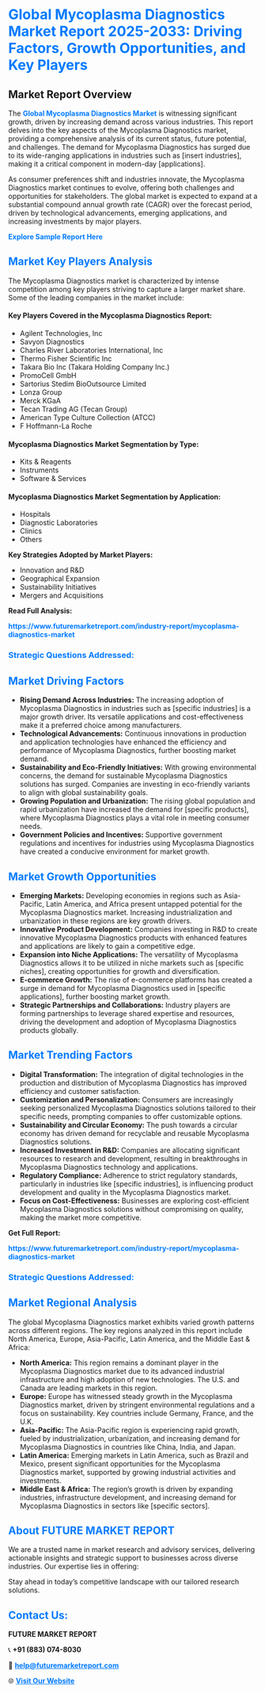 <h1 style="color: #007BFF;">Global Mycoplasma Diagnostics Market Report 2025-2033: Driving Factors, Growth Opportunities, and Key Players</h1>

<section id="overview">
<h2>Market Report Overview</h2>
<p>The <a href="https://www.futuremarketreport.com/industry-report/mycoplasma-diagnostics-market" style="color: #007BFF; text-decoration: none;"><strong>Global Mycoplasma Diagnostics Market</strong></a> is witnessing significant growth, driven by increasing demand across various industries. This report delves into the key aspects of the Mycoplasma Diagnostics market, providing a comprehensive analysis of its current status, future potential, and challenges. The demand for Mycoplasma Diagnostics has surged due to its wide-ranging applications in industries such as [insert industries], making it a critical component in modern-day [applications].</p>
<p>As consumer preferences shift and industries innovate, the Mycoplasma Diagnostics market continues to evolve, offering both challenges and opportunities for stakeholders. The global market is expected to expand at a substantial compound annual growth rate (CAGR) over the forecast period, driven by technological advancements, emerging applications, and increasing investments by major players.</p>
</section>

<section id="overview">
<p><a href="https://www.futuremarketreport.com/request-sample/reportId=77121" style="color: #007BFF; text-decoration: none;"><strong>Explore Sample Report Here</strong></a></p>
</section>

<section id="key-players">
<h2 style="color: #007BFF;">Market Key Players Analysis</h2>
<p>The Mycoplasma Diagnostics market is characterized by intense competition among key players striving to capture a larger market share. Some of the leading companies in the market include:</p>
<h4>Key Players Covered in the Mycoplasma Diagnostics Report:</h4>
<ul><li>Agilent Technologies, Inc</li><li>Savyon Diagnostics</li><li>Charles River Laboratories International, Inc</li><li>Thermo Fisher Scientific Inc</li><li>Takara Bio Inc (Takara Holding Company Inc.)</li><li>PromoCell GmbH</li><li>Sartorius Stedim BioOutsource Limited</li><li>Lonza Group</li><li>Merck KGaA</li><li>Tecan Trading AG (Tecan Group)</li><li>American Type Culture Collection (ATCC)</li><li>F Hoffmann-La Roche</li></ul>
<h4>Mycoplasma Diagnostics Market Segmentation by Type:</h4>
<ul><li>Kits &amp; Reagents</li><li>Instruments</li><li>Software &amp; Services</li></ul>

<h4>Mycoplasma Diagnostics Market Segmentation by Application:</h4>
<ul><li>Hospitals</li><li>Diagnostic Laboratories</li><li>Clinics</li><li>Others</li></ul>
<p><strong>Key Strategies Adopted by Market Players:</strong></p>
<ul>
<li>Innovation and R&D</li>
<li>Geographical Expansion</li>
<li>Sustainability Initiatives</li>
<li>Mergers and Acquisitions</li>
</ul>
</section>

<section>
<p><strong>Read Full Analysis: </strong></p><a href="https://www.futuremarketreport.com/industry-report/mycoplasma-diagnostics-market" style="color: #007BFF; text-decoration: none;"><strong>https://www.futuremarketreport.com/industry-report/mycoplasma-diagnostics-market</strong></a>
<h3 style="color: #007BFF;">Strategic Questions Addressed:</h3>
</section>

<section id="driving-factors">
<h2 style="color: #007BFF;">Market Driving Factors</h2>
<ul>
<li><strong>Rising Demand Across Industries:</strong> The increasing adoption of Mycoplasma Diagnostics in industries such as [specific industries] is a major growth driver. Its versatile applications and cost-effectiveness make it a preferred choice among manufacturers.</li>
<li><strong>Technological Advancements:</strong> Continuous innovations in production and application technologies have enhanced the efficiency and performance of Mycoplasma Diagnostics, further boosting market demand.</li>
<li><strong>Sustainability and Eco-Friendly Initiatives:</strong> With growing environmental concerns, the demand for sustainable Mycoplasma Diagnostics solutions has surged. Companies are investing in eco-friendly variants to align with global sustainability goals.</li>
<li><strong>Growing Population and Urbanization:</strong> The rising global population and rapid urbanization have increased the demand for [specific products], where Mycoplasma Diagnostics plays a vital role in meeting consumer needs.</li>
<li><strong>Government Policies and Incentives:</strong> Supportive government regulations and incentives for industries using Mycoplasma Diagnostics have created a conducive environment for market growth.</li>
</ul>
</section>

<section id="growth-opportunities">
<h2 style="color: #007BFF;">Market Growth Opportunities</h2>
<ul>
<li><strong>Emerging Markets:</strong> Developing economies in regions such as Asia-Pacific, Latin America, and Africa present untapped potential for the Mycoplasma Diagnostics market. Increasing industrialization and urbanization in these regions are key growth drivers.</li>
<li><strong>Innovative Product Development:</strong> Companies investing in R&D to create innovative Mycoplasma Diagnostics products with enhanced features and applications are likely to gain a competitive edge.</li>
<li><strong>Expansion into Niche Applications:</strong> The versatility of Mycoplasma Diagnostics allows it to be utilized in niche markets such as [specific niches], creating opportunities for growth and diversification.</li>
<li><strong>E-commerce Growth:</strong> The rise of e-commerce platforms has created a surge in demand for Mycoplasma Diagnostics used in [specific applications], further boosting market growth.</li>
<li><strong>Strategic Partnerships and Collaborations:</strong> Industry players are forming partnerships to leverage shared expertise and resources, driving the development and adoption of Mycoplasma Diagnostics products globally.</li>
</ul>
</section>

<section id="trending-factors">
<h2 style="color: #007BFF;">Market Trending Factors</h2>
<ul>
<li><strong>Digital Transformation:</strong> The integration of digital technologies in the production and distribution of Mycoplasma Diagnostics has improved efficiency and customer satisfaction.</li>
<li><strong>Customization and Personalization:</strong> Consumers are increasingly seeking personalized Mycoplasma Diagnostics solutions tailored to their specific needs, prompting companies to offer customizable options.</li>
<li><strong>Sustainability and Circular Economy:</strong> The push towards a circular economy has driven demand for recyclable and reusable Mycoplasma Diagnostics solutions.</li>
<li><strong>Increased Investment in R&D:</strong> Companies are allocating significant resources to research and development, resulting in breakthroughs in Mycoplasma Diagnostics technology and applications.</li>
<li><strong>Regulatory Compliance:</strong> Adherence to strict regulatory standards, particularly in industries like [specific industries], is influencing product development and quality in the Mycoplasma Diagnostics market.</li>
<li><strong>Focus on Cost-Effectiveness:</strong> Businesses are exploring cost-efficient Mycoplasma Diagnostics solutions without compromising on quality, making the market more competitive.</li>
</ul>
</section>

<section>
<p><strong>Get Full Report: </strong></p><a href="https://www.futuremarketreport.com/industry-report/mycoplasma-diagnostics-market" style="color: #007BFF; text-decoration: none;"><strong>https://www.futuremarketreport.com/industry-report/mycoplasma-diagnostics-market</strong></a>
<h3 style="color: #007BFF;">Strategic Questions Addressed:</h3>
</section>


<section id="regional-analysis">
<h2 style="color: #007BFF;">Market Regional Analysis</h2>
<p>The global Mycoplasma Diagnostics market exhibits varied growth patterns across different regions. The key regions analyzed in this report include North America, Europe, Asia-Pacific, Latin America, and the Middle East & Africa:</p>
<ul>
<li><strong>North America:</strong> This region remains a dominant player in the Mycoplasma Diagnostics market due to its advanced industrial infrastructure and high adoption of new technologies. The U.S. and Canada are leading markets in this region.</li>
<li><strong>Europe:</strong> Europe has witnessed steady growth in the Mycoplasma Diagnostics market, driven by stringent environmental regulations and a focus on sustainability. Key countries include Germany, France, and the U.K.</li>
<li><strong>Asia-Pacific:</strong> The Asia-Pacific region is experiencing rapid growth, fueled by industrialization, urbanization, and increasing demand for Mycoplasma Diagnostics in countries like China, India, and Japan.</li>
<li><strong>Latin America:</strong> Emerging markets in Latin America, such as Brazil and Mexico, present significant opportunities for the Mycoplasma Diagnostics market, supported by growing industrial activities and investments.</li>
<li><strong>Middle East & Africa:</strong> The region’s growth is driven by expanding industries, infrastructure development, and increasing demand for Mycoplasma Diagnostics in sectors like [specific sectors].</li>
</ul>
</section>

<footer>
<h2 style="color: #007BFF;">About FUTURE MARKET REPORT</h2>
<p>We are a trusted name in market research and advisory services, delivering actionable insights and strategic support to businesses across diverse industries. Our expertise lies in offering:</p>

<p>Stay ahead in today’s competitive landscape with our tailored research solutions.</p>

<h2 style="color: #007BFF;">Contact Us:</h2>
<p><strong>FUTURE MARKET REPORT</strong></p>
<p>📞 <strong>+91 (883) 074-8030</strong></p>
<p>📧 <strong><a href="mailto:help@futuremarketreport.com" style="color: #007BFF;">help@futuremarketreport.com</a></strong></p>
<p>🌐 <strong><a href="https://www.futuremarketreport.com/" style="color: #007BFF;">Visit Our Website</a></strong></p>
</footer>